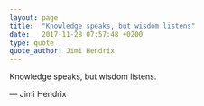 ```yaml
---
layout: page
title:  "Knowledge speaks, but wisdom listens"
date:   2017-11-28 07:57:48 +0200
type: quote
quote_author: Jimi Hendrix
---
```

Knowledge speaks, but wisdom listens.

― Jimi Hendrix